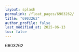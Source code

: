 ```yaml
---
layout: splash
permalink: /float_pages/6903262/
title: "6903262"
author_profile: false
last_modified_at: 2025-06-13
toc: false
---
```

 
6903262
